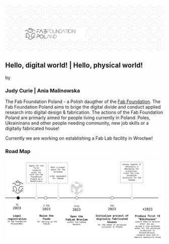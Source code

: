 

![](./assets/ffp-background.jpg)


## Hello, digital world! | Hello, physical world! 
by
### Judy Curie | Ania Malinowska


The Fab Foundation Poland - a Polish daugther of the [Fab Foundation](https://fabfoundation.org/). The Fab Foundation Poland aims to brige the digital divide and conduct applied research into digital design & fabrication. The actions of the Fab Foundation Poland are primarly aimed for people living currently in Poland: Poles, Ukraininans and other people needing community, new job skills or a digitally fabricated house! 


Currently we are working on establishing a Fab Lab facility in Wrocław! 

### Road Map

![](./assets/ffp-roadmap.png)
